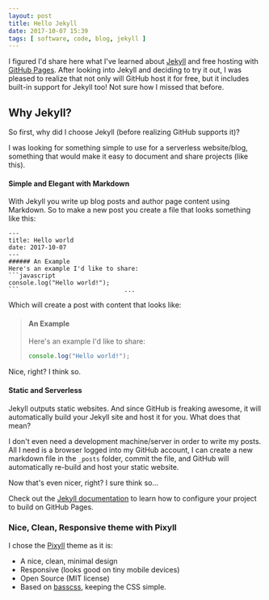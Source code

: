 ```yaml
---
layout: post
title: Hello Jekyll
date: 2017-10-07 15:39
tags: [ software, code, blog, jekyll ]
---
```


I figured I'd share here what I've learned about [Jekyll](http://jekyllrb.com) and free hosting with [GitHub Pages](https://pages.github.com/). After looking into Jekyll and deciding to try it out, I was pleased to realize that not only will GitHub host it for free, but it includes built-in support for Jekyll too! Not sure how I missed that before.

## Why Jekyll?
So first, why did I choose Jekyll (before realizing GitHub supports it)?  

I was looking for something simple to use for a serverless website/blog, something that would make it easy to document and share projects (like this).

#### Simple and Elegant with Markdown
With Jekyll you write up blog posts and author page content using Markdown. So to make a new post you create a file that looks something like this:
```
---
title: Hello world
date: 2017-10-07
---
###### An Example  
Here's an example I'd like to share:  
```javascript  
console.log("Hello world!");  
```                             ...
```

Which will create a post with content that looks like:
> #### An Example  
> Here's an example I'd like to share:  
> ```javascript  
> console.log("Hello world!");  
> ```  

Nice, right? I think so.

#### Static and Serverless
Jekyll outputs static websites. And since GitHub is freaking awesome, it will automatically build your Jekyll site and host it for you. What does that mean?  

I don't even need a development machine/server in order to write my posts. All I need is a browser logged into my GitHub account, I can create a new markdown file in the `_posts` folder, commit the file, and GitHub will automatically re-build and host your static website.  

Now that's even nicer, right? I sure think so...

Check out the [Jekyll documentation](https://jekyllrb.com/docs/github-pages/) to learn how to configure your project to build on GitHub  Pages.

### Nice, Clean, Responsive theme with Pixyll  
I chose the [Pixyll](http://pixyll.com) theme as it is:
- A nice, clean, minimal design
- Responsive (looks good on tiny mobile devices)
- Open Source (MIT license)
- Based on [basscss](http://basscss.com/), keeping the CSS simple.
